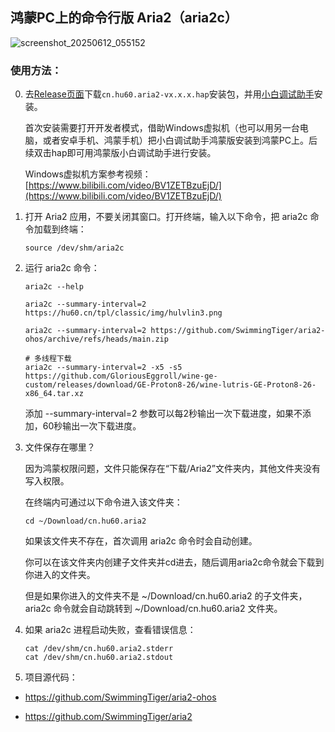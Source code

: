## 鸿蒙PC上的命令行版 Aria2（aria2c）

![screenshot_20250612_055152](https://github.com/user-attachments/assets/07360639-1359-437f-bd76-39019abd3daf)

### 使用方法：

0. 去[Release页面](https://github.com/SwimmingTiger/aria2-ohos/releases)下载`cn.hu60.aria2-vx.x.x.hap`安装包，并用[小白调试助手](https://github.com/likuai2010/auto-installer/releases)安装。

   首次安装需要打开开发者模式，借助Windows虚拟机（也可以用另一台电脑，或者安卓手机、鸿蒙手机）把小白调试助手鸿蒙版安装到鸿蒙PC上。后续双击hap即可用鸿蒙版小白调试助手进行安装。

   Windows虚拟机方案参考视频：[https://www.bilibili.com/video/BV1ZETBzuEjD/](https://www.bilibili.com/video/BV1ZETBzuEjD/)

2. 打开 Aria2 应用，不要关闭其窗口。打开终端，输入以下命令，把 aria2c 命令加载到终端：

    ```
    source /dev/shm/aria2c
    ```

3. 运行 aria2c 命令：

    ```
    aria2c --help
    
    aria2c --summary-interval=2 https://hu60.cn/tpl/classic/img/hulvlin3.png
    
    aria2c --summary-interval=2 https://github.com/SwimmingTiger/aria2-ohos/archive/refs/heads/main.zip
  
    # 多线程下载
    aria2c --summary-interval=2 -x5 -s5 https://github.com/GloriousEggroll/wine-ge-custom/releases/download/GE-Proton8-26/wine-lutris-GE-Proton8-26-x86_64.tar.xz
    ```

   添加 --summary-interval=2 参数可以每2秒输出一次下载进度，如果不添加，60秒输出一次下载进度。

4. 文件保存在哪里？

   因为鸿蒙权限问题，文件只能保存在“下载/Aria2”文件夹内，其他文件夹没有写入权限。

   在终端内可通过以下命令进入该文件夹：

    ```
    cd ~/Download/cn.hu60.aria2
    ```

   如果该文件夹不存在，首次调用 aria2c 命令时会自动创建。

   你可以在该文件夹内创建子文件夹并cd进去，随后调用aria2c命令就会下载到你进入的文件夹。

   但是如果你进入的文件夹不是 ~/Download/cn.hu60.aria2 的子文件夹，
   aria2c 命令就会自动跳转到 ~/Download/cn.hu60.aria2 文件夹。

5. 如果 aria2c 进程启动失败，查看错误信息：

    ```
    cat /dev/shm/cn.hu60.aria2.stderr
    cat /dev/shm/cn.hu60.aria2.stdout
    ```

6. 项目源代码：

  * https://github.com/SwimmingTiger/aria2-ohos
  
  * https://github.com/SwimmingTiger/aria2
